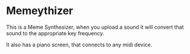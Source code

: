 # Memeythizer
This is a Meme Synthesizer, when you upload a sound it will convert that sound to the appropriate key frequency.

It also has a piano screen, that connects to any midi device.
